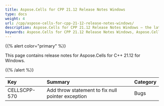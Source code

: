 ```yaml
---
title: Aspose.Cells for CPP 21.12 Release Notes Windows
type: docs
weight: 4
url: /cpp/aspose-cells-for-cpp-21-12-release-notes-windows/
description: Aspose.Cells for CPP 21.12 Release Notes Windows – the latest enhancements, new features, and fixes.
keywords: Aspose.Cells for CPP 21.12 Release Notes Windows, Aspose.Cells for CPP 21.12 Windows updates and fixes
---
```


{{% alert color="primary" %}}

This page contains release notes for Aspose.Cells for C++ 21.12 for Windows.

{{% /alert %}}

|**Key**|**Summary**|**Category**|
| :- | :- | :- |
|CELLSCPP-570|Add throw statement to fix null pointer exception |Bugs|